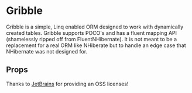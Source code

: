 Gribble
=============

Gribble is a simple, Linq enabled ORM designed to work with dynamically created tables. Gribble supports POCO's and has a fluent mapping API (shamelessly ripped off from FluentNHibernate). It is not meant to be a replacement for a real ORM like NHiberate but to handle an edge case that NHibernate was not designed for.
	
Props
------------

Thanks to [JetBrains](http://www.jetbrains.com/) for providing an OSS licenses!